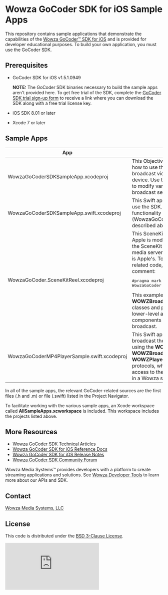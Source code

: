 # Wowza GoCoder SDK for iOS Sample Apps
This repository contains sample applications that demonstrate the capabilities of the [Wowza GoCoder™ SDK for iOS](https://www.wowza.com/products/gocoder/sdk) and is provided for developer educational purposes. To build your own application, you must use the GoCoder SDK.

## Prerequisites
- GoCoder SDK for iOS v1.5.1.0949

     **NOTE:** The GoCoder SDK binaries necessary to build the sample apps aren't provided here. To get free trial of the SDK, complete the [GoCoder SDK trial sign-up form](https://www.wowza.com/products/gocoder/sdk/trial) to receive a link where you can download the SDK along with a free trial license key.

- iOS SDK 8.01 or later
- Xcode 7 or later

## Sample Apps
| App  | Description  |
| ------------- | ------------- |
| WowzaGoCoderSDKSampleApp.xcodeproj  | This Objective-C application demonstrates how to use the GoCoder SDK to capture and broadcast video using internal cameras on a device. Use the Settings screen in the app to modify various video, audio, capture, and broadcast settings.  |
| WowzaGoCoderSDKSampleApp.swift.xcodeproj  | This Swift application demonstrates how to use the SDK. It shares the same functionality as the Objective-C application (WowzaGoCoderSDKSampleApp.xcodeproj) described above.  |
| WowzaGoCoder.SceneKitReel.xcodeproj  | This SceneKitReel sample application from Apple is modified to support broadcasting the SceneKit app's frame buffer to Wowza media servers. Most of the code in this app is Apple's. To see the Wowza GoCoder-related code, look for the following comment:<pre>#pragma mark - WowzaGoCoder</pre>This example uses the **WOWZBroadcast**, **WOWZBroadcastComponent**, and related classes and protocols, which provide lower-level access to the various components involved in a Wowza streaming broadcast.  |
| WowzaGoCoderMP4PlayerSample.swift.xcodeproj  | This Swift application demonstrates how to broadcast the frames from a local MP4 file using the **WOWZBroadcast**, **WOWZBroadcastComponent**, **WOWZPlayer**,and related classes and protocols, which provide lower-level access to the various components involved in a Wowza streaming broadcast.  |

In all of the sample apps, the relevant GoCoder-related sources are the first files (.h and .m) or file (.swift) listed in the Project Navigator.

To facilitate working with the various sample apps, an Xcode workspace called **AllSampleApps.xcworkspace** is included. This workspace includes the projects listed above.

## More Resources
- [Wowza GoCoder SDK Technical Articles](https://www.wowza.com/docs/wowza-gocoder-sdk)
- [Wowza GoCoder SDK for iOS Reference Docs](https://www.wowza.com/resources/gocodersdk/docs/1.0/api-reference-ios/)
- [Wowza GoCoder SDK for iOS Release Notes](https://www.wowza.com/docs/wowza-gocoder-sdk-release-notes-for-ios)
- [Wowza GoCoder SDK Community Forum](https://www.wowza.com/community/spaces/36/wowza-gocoder-sdk.html)

Wowza Media Systems™ provides developers with a platform to create streaming applications and solutions. See [Wowza Developer Tools](https://www.wowza.com/resources/developers) to learn more about our APIs and SDK.

## Contact
[Wowza Media Systems, LLC](https://www.wowza.com/contact)

## License
This code is distributed under the [BSD 3-Clause License](https://github.com/WowzaMediaSystems/gocoder-sdk-samples-ios/blob/master/LICENSE.txt).

![alt tag](http://wowzalogs.com/stats/githubimage.php?plugin=gocoder-sdk-samples-ios)
